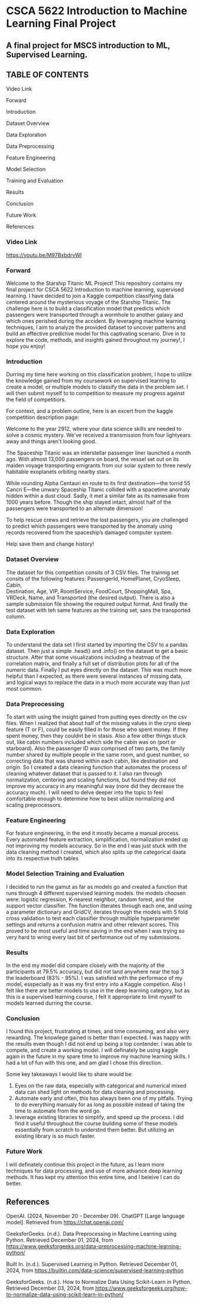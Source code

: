 # CSCA 5622 Introduction to Machine Learning Final Project
## A final project for MSCS introduction to ML, Supervised Learning.
## TABLE OF CONTENTS

Video Link

Forward

Introduction

Dataset Overview

Data Exploration

Data Preprocessing

Feature Engineering

Model Selection

Training and Evaluation

Results

Conclusion

Future Work

References

### Video Link
https://youtu.be/M97BxbdrvWI

### Forward
Welcome to the Starship Titanic ML Project! This repository contains my final project for CSCA 5622 Introduction to machine learning, supervised learning.
I have decided to join a Kaggle competition classifying data centered around the mysterious voyage of the Starship Titanic. The challenge here is to build
a classification model that predicts which passengers were transported through a wormhole to another galaxy and which ones perished during the accident. 
By leveraging machine learning techniques, I aim to analyze the provided dataset to uncover patterns and build an effective predictive model for this 
captivating scenario. Dive in to explore the code, methods, and insights gained throughout my journey!, I hope you enjoy!

### Introduction

Durring my time here working on this classification problem, I hope to utilize the knowledge gained from my coursework on supervised learning to create
a model, or multiple models to classify the data in the problem set. I will then submit myself to to competition to measure my progress against the field 
of competitiors. 

For context, and a problem outline, here is an excert from the kaggle competition description page:

Welcome to the year 2912, where your data science skills are needed to solve a cosmic mystery. We've received a transmission from four lightyears away and 
things aren't looking good.

The Spaceship Titanic was an interstellar passenger liner launched a month ago. With almost 13,000 passengers on board, the vessel set out on its maiden 
voyage transporting emigrants from our solar system to three newly habitable exoplanets orbiting nearby stars.

While rounding Alpha Centauri en route to its first destination—the torrid 55 Cancri E—the unwary Spaceship Titanic collided with a spacetime anomaly hidden
within a dust cloud. Sadly, it met a similar fate as its namesake from 1000 years before. Though the ship stayed intact, almost half of the passengers were 
transported to an alternate dimension!

To help rescue crews and retrieve the lost passengers, you are challenged to predict which passengers were transported by the anomaly using records recovered
from the spaceship’s damaged computer system.

Help save them and change history!


### Dataset Overview

The dataset for this competition consits of 3 CSV files. The trainnig set consits of the following features: PassengerId,	HomePlanet,	CryoSleep,	Cabin,	
Destination,	Age,	VIP,	RoomService,	FoodCourt, ShoppingMall,	Spa, VRDeck,	Name,	and Transported (the desired output). There is also a sample submission
file showing the required output format. And finally the test dataset with teh same features as the training set, sans the transported column.   

### Data Exploration

To understand the data set I first started by importing the CSV to a pandas dataset. Then just a simple .head() and .info() on the dataset to get a basic 
structure. After that some visualizations including a heatmap of the correlation matrix, and finally a full set of distribution plots for all of the numeric 
data. Finally I put eyes directly on the dataset. This was much more helpful than I expected, as there were several instances of missing data, and logical 
ways to replace the data in a much more accurate way than just most common. 

### Data Preprocessing

To start with using the insight gained from putting eyes directly on the csv files. When I realized that about half of the missing values in the cryro sleep
feature (T or F), could be easily filled in for those who spent money. If they spent money, then they couldnt be in stasis. Also a few other things stuck out,
like cabin numbers included which side the cabin was on (port or starboard). Also the passenger ID was comprised of two parts, the family number shared by 
multiple people in the same room, and guest number, so correcting data that was shared within each cabin, like destination and origin. So I created a data 
cleaning function that automates the process of cleaning whatever dataset that is passed to it. I also ran through normalization, centering and scaling 
functions, but found they did not improve my accuracy in any meaningful way (nore did they decrease the accuracy much). I will need to delve deeper into the 
topic to feel comfortable enough to determine how to best utilize normalizing and scaling preprocessors.

### Feature Engineering

For feature engineering, in the end it mostly became a manual process. Every automated feature extraction, simplification, normalization ended up not improving my 
models accuracy. So in the end I was just stuck with the data cleaning method I created, which also splits up the categorical daata into its respective truth tables

### Model Selection Training and Evaluation

I decided to run the gamut as far as models go and created a function that runs through 4 different supervised learning models. the models choosen were: logistic 
regression, K-nearest neighbor, random forest, and the support vector classifier. The function itterates through each one, and using a parameter dictionary and 
GridCV, iterates through the models with 5 fold cross validation to test each classifier through multiple hyperparameter settings and returns a confusion matrix 
and other relevant scores. This proved to be most useful and time saving in the end when I was trying so very hard to wring every last bit of performance out of 
my submissions. 

### Results

In the end my model did compare closely with the majority of the participants at 79.5% accuracy, but did not land anywhere near the top 3 the leaderboard (83% - 95%). 
I was satisfied with the performace of my model, esspecially as it was my first entry into a Kaggle competion. Also I felt like there are better models to use in 
the deep learning category, but as this is a supervised learning course, I felt it appropriate to limit myself to models learned durring the course.

### Conclusion

I found this project, frustrating at times, and time consuming, and also very rewarding. The knowlege gained is better than I expected. I was happy with the results
even though I did not end up being a top contender. I was able to compete, and create a working model. I will definately be using kaggle again in the future in my
spare time to improve my machine learning skills. I had a lot of fun with this one, and am glad I chose this direction. 

Some key takeaways I would like to share would be:
1. Eyes on the raw data, especially with categorical and numerical mixed data can shed light on methods for data cleaning and processing.
2. Automate early and often, this has always been one of my pitfalls. Trying to do everything manualy for as long as possible instead of taking the time to
automate from the word go.
3. leverage existing libraries to simplify, and speed up the process. I did find it useful throughout the course building some of these models essentially from
scratch to understnd them better. But utilizing an existing library is so much faster.  

### Future Work

I will definately continue this project in the future, as I learn more techniques for data processing, and use of more advance deep learning methods. It has kept 
my attention this entire time, and I beleive I can do better. 

## References

OpenAI. (2024, November 20 - December 09). ChatGPT [Large language model]. Retrieved from https://chat.openai.com/

GeeksforGeeks. (n.d.). Data Preprocessing in Machine Learning using Python. Retrieved December 01, 2024, from https://www.geeksforgeeks.org/data-preprocessing-machine-learning-python/

Built In. (n.d.). Supervised Learning in Python. Retrieved December 01, 2024, from https://builtin.com/data-science/supervised-learning-python

GeeksforGeeks. (n.d.). How to Normalize Data Using Scikit-Learn in Python. Retrieved December 03, 2024, from https://www.geeksforgeeks.org/how-to-normalize-data-using-scikit-learn-in-python/

